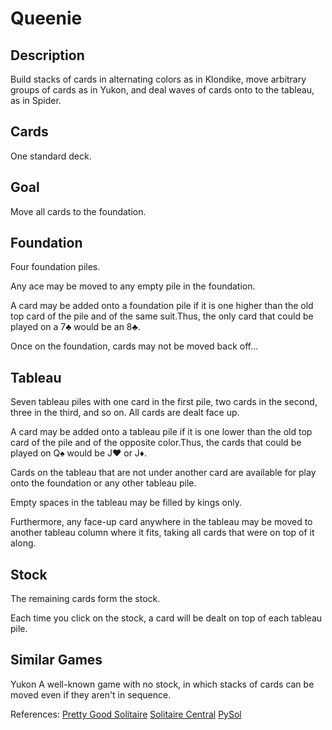 # Queenie

## Description

Build stacks of cards in alternating colors as in Klondike, move arbitrary groups of cards as in Yukon, and deal waves of cards onto to the tableau, as in Spider.

## Cards

One standard deck.

## Goal

Move all cards to the foundation.

## Foundation

Four foundation piles.

Any ace may be moved to any empty pile in the foundation.

A card may be added onto a foundation pile if it is one higher than the old top card of the pile and of the same suit.Thus, the only card that could be played on a 7♣ would be an 8♣.

Once on the foundation, cards may not be moved back off...

## Tableau

Seven tableau piles with one card in the first pile, two cards in the second, three in the third, and so on. All cards are dealt face up.

A card may be added onto a tableau pile if it is one lower than the old top card of the pile and of the opposite color.Thus, the cards that could be played on Q♠ would be J♥ or J♦.

Cards on the tableau that are not under another card are available for play onto the foundation or any other tableau pile.

Empty spaces in the tableau may be filled by kings only.

Furthermore, any face-up card anywhere in the tableau may be moved to another tableau column where it fits, taking all cards that were on top of it along.

## Stock

The remaining cards form the stock.

Each time you click on the stock, a card will be dealt on top of each tableau pile.

## Similar Games

Yukon
A well-known game with no stock, in which stacks of cards can be moved even if they aren't in sequence.

References:
[Pretty Good Solitaire](http://www.goodsol.com/pgshelp/queenie.htm)
[Solitaire Central](http://www.solitairecentral.com/rules/Queenie.html)
[PySol](http://pysolfc.sourceforge.net/doc/rules/queenie.html)
